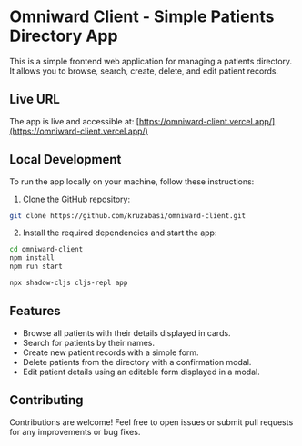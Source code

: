 # Omniward Client - Simple Patients Directory App

This is a simple frontend web application for managing a patients directory. It allows you to browse, search, create, delete, and edit patient records.

## Live URL

The app is live and accessible at: [https://omniward-client.vercel.app/](https://omniward-client.vercel.app/)

## Local Development

To run the app locally on your machine, follow these instructions:

1. Clone the GitHub repository:

```bash
git clone https://github.com/kruzabasi/omniward-client.git 
```
2. Install the required dependencies and start the app:

```bash
cd omniward-client
npm install
npm run start

npx shadow-cljs cljs-repl app
```
## Features

* Browse all patients with their details displayed in cards.
* Search for patients by their names.
* Create new patient records with a simple form.
* Delete patients from the directory with a confirmation modal.
* Edit patient details using an editable form displayed in a modal.

## Contributing

Contributions are welcome! Feel free to open issues or submit pull requests for any improvements or bug fixes.